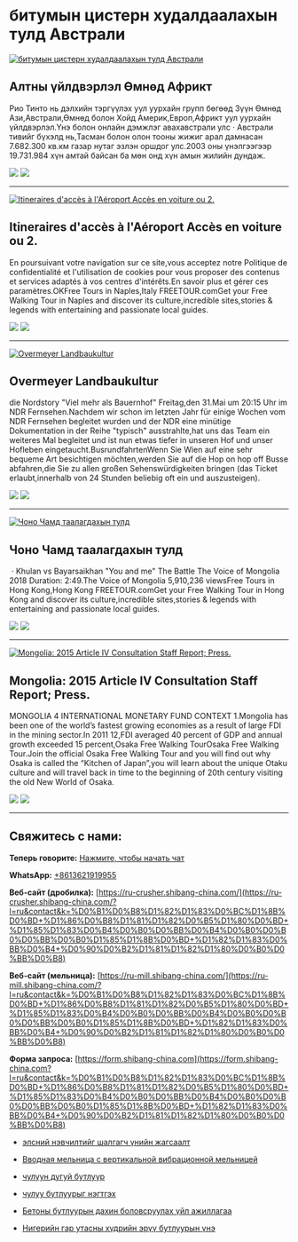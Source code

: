 # битумын цистерн худалдаалахын тулд Австрали

<a href="https://swt.shibang-china.com/?l=ru&img&k=%D0%B1%D0%B8%D1%82%D1%83%D0%BC%D1%8B%D0%BD+%D1%86%D0%B8%D1%81%D1%82%D0%B5%D1%80%D0%BD+%D1%85%D1%83%D0%B4%D0%B0%D0%BB%D0%B4%D0%B0%D0%B0%D0%BB%D0%B0%D1%85%D1%8B%D0%BD+%D1%82%D1%83%D0%BB%D0%B4+%D0%90%D0%B2%D1%81%D1%82%D1%80%D0%B0%D0%BB%D0%B8" target="_blank">![битумын цистерн худалдаалахын тулд Австрали](http://static.shibang-china.com/all-800x300/1303.jpg)</a>

## Алтны үйлдвэрлэл Өмнөд Африкт
Рио Тинто нь дэлхийн тэргүүлэх уул уурхайн групп бөгөөд Зүүн Өмнөд Ази,Австрали,Өмнөд болон Хойд Америк,Европ,Африкт уул уурхайн үйлдвэрлэл.Үнэ болон онлайн дэмжлэг авахавстрали улс&nbsp;&#0183;&#32;Австрали тивийг бүхэлд нь,Тасман болон олон тооны жижиг арал дамнасан 7.682.300 кв.км газар нутаг эзлэн оршдог улс.2003 оны үнэлгээгээр 19.731.984 хүн амтай байсан ба мөн онд хүн амын жилийн дундаж.


<a href="https://whatsapp.shibangsoft.com/WhatsApp.php" target="_blank" title="WhatsApp">![](http://static.shibang-china.com/icon/whatsapp.png)</a> <a href="https://swt.shibang-china.com/?l=ru&icon&k=%D0%B1%D0%B8%D1%82%D1%83%D0%BC%D1%8B%D0%BD+%D1%86%D0%B8%D1%81%D1%82%D0%B5%D1%80%D0%BD+%D1%85%D1%83%D0%B4%D0%B0%D0%BB%D0%B4%D0%B0%D0%B0%D0%BB%D0%B0%D1%85%D1%8B%D0%BD+%D1%82%D1%83%D0%BB%D0%B4+%D0%90%D0%B2%D1%81%D1%82%D1%80%D0%B0%D0%BB%D0%B8" target="_blank">![](http://static.shibang-china.com/icon/chat-ru.png)</a>

---

<a href="https://swt.shibang-china.com/?l=ru&img&k=%D0%B1%D0%B8%D1%82%D1%83%D0%BC%D1%8B%D0%BD+%D1%86%D0%B8%D1%81%D1%82%D0%B5%D1%80%D0%BD+%D1%85%D1%83%D0%B4%D0%B0%D0%BB%D0%B4%D0%B0%D0%B0%D0%BB%D0%B0%D1%85%D1%8B%D0%BD+%D1%82%D1%83%D0%BB%D0%B4+%D0%90%D0%B2%D1%81%D1%82%D1%80%D0%B0%D0%BB%D0%B8" target="_blank">![Itineraires d'acc&#232;s &#224; l'A&#233;roport Acc&#232;s en voiture ou 2.](http://static.shibang-china.com/all-800x300/108.jpg)</a>

## Itineraires d'acc&#232;s &#224; l'A&#233;roport Acc&#232;s en voiture ou 2.
En poursuivant votre navigation sur ce site,vous acceptez notre Politique de confidentialit&#233; et l'utilisation de cookies pour vous proposer des contenus et services adapt&#233;s &#224; vos centres d'int&#233;r&#234;ts.En savoir plus et g&#233;rer ces param&#232;tres.OKFree Tours in Naples,Italy FREETOUR.comGet your Free Walking Tour in Naples and discover its culture,incredible sites,stories &amp; legends with entertaining and passionate local guides.


<a href="https://whatsapp.shibangsoft.com/WhatsApp.php" target="_blank" title="WhatsApp">![](http://static.shibang-china.com/icon/whatsapp.png)</a> <a href="https://swt.shibang-china.com/?l=ru&icon&k=%D0%B1%D0%B8%D1%82%D1%83%D0%BC%D1%8B%D0%BD+%D1%86%D0%B8%D1%81%D1%82%D0%B5%D1%80%D0%BD+%D1%85%D1%83%D0%B4%D0%B0%D0%BB%D0%B4%D0%B0%D0%B0%D0%BB%D0%B0%D1%85%D1%8B%D0%BD+%D1%82%D1%83%D0%BB%D0%B4+%D0%90%D0%B2%D1%81%D1%82%D1%80%D0%B0%D0%BB%D0%B8" target="_blank">![](http://static.shibang-china.com/icon/chat-ru.png)</a>

---

<a href="https://swt.shibang-china.com/?l=ru&img&k=%D0%B1%D0%B8%D1%82%D1%83%D0%BC%D1%8B%D0%BD+%D1%86%D0%B8%D1%81%D1%82%D0%B5%D1%80%D0%BD+%D1%85%D1%83%D0%B4%D0%B0%D0%BB%D0%B4%D0%B0%D0%B0%D0%BB%D0%B0%D1%85%D1%8B%D0%BD+%D1%82%D1%83%D0%BB%D0%B4+%D0%90%D0%B2%D1%81%D1%82%D1%80%D0%B0%D0%BB%D0%B8" target="_blank">![Overmeyer Landbaukultur](http://static.shibang-china.com/all-800x300/354.jpg)</a>

## Overmeyer Landbaukultur
die Nordstory &quot;Viel mehr als Bauernhof&quot; Freitag,den 31.Mai um 20:15 Uhr im NDR Fernsehen.Nachdem wir schon im letzten Jahr f&#252;r einige Wochen vom NDR Fernsehen begleitet wurden und der NDR eine min&#252;tige Dokumentation in der Reihe &quot;typisch&quot; ausstrahlte,hat uns das Team ein weiteres Mal begleitet und ist nun etwas tiefer in unseren Hof und unser Hofleben eingetaucht.BusrundfahrtenWenn Sie Wien auf eine sehr bequeme Art besichtigen m&#246;chten,werden Sie auf die Hop on hop off Busse abfahren,die Sie zu allen gro&#223;en Sehensw&#252;rdigkeiten bringen (das Ticket erlaubt,innerhalb von 24 Stunden beliebig oft ein und auszusteigen).


<a href="https://whatsapp.shibangsoft.com/WhatsApp.php" target="_blank" title="WhatsApp">![](http://static.shibang-china.com/icon/whatsapp.png)</a> <a href="https://swt.shibang-china.com/?l=ru&icon&k=%D0%B1%D0%B8%D1%82%D1%83%D0%BC%D1%8B%D0%BD+%D1%86%D0%B8%D1%81%D1%82%D0%B5%D1%80%D0%BD+%D1%85%D1%83%D0%B4%D0%B0%D0%BB%D0%B4%D0%B0%D0%B0%D0%BB%D0%B0%D1%85%D1%8B%D0%BD+%D1%82%D1%83%D0%BB%D0%B4+%D0%90%D0%B2%D1%81%D1%82%D1%80%D0%B0%D0%BB%D0%B8" target="_blank">![](http://static.shibang-china.com/icon/chat-ru.png)</a>

---

<a href="https://swt.shibang-china.com/?l=ru&img&k=%D0%B1%D0%B8%D1%82%D1%83%D0%BC%D1%8B%D0%BD+%D1%86%D0%B8%D1%81%D1%82%D0%B5%D1%80%D0%BD+%D1%85%D1%83%D0%B4%D0%B0%D0%BB%D0%B4%D0%B0%D0%B0%D0%BB%D0%B0%D1%85%D1%8B%D0%BD+%D1%82%D1%83%D0%BB%D0%B4+%D0%90%D0%B2%D1%81%D1%82%D1%80%D0%B0%D0%BB%D0%B8" target="_blank">![Чоно Чамд таалагдахын тулд](http://static.shibang-china.com/all-800x300/1412.jpg)</a>

## Чоно Чамд таалагдахын тулд
&nbsp;&#0183;&#32;Khulan vs Bayarsaikhan &quot;You and me&quot; The Battle The Voice of Mongolia 2018 Duration: 2:49.The Voice of Mongolia 5,910,236 viewsFree Tours in Hong Kong,Hong Kong FREETOUR.comGet your Free Walking Tour in Hong Kong and discover its culture,incredible sites,stories &amp; legends with entertaining and passionate local guides.


<a href="https://whatsapp.shibangsoft.com/WhatsApp.php" target="_blank" title="WhatsApp">![](http://static.shibang-china.com/icon/whatsapp.png)</a> <a href="https://swt.shibang-china.com/?l=ru&icon&k=%D0%B1%D0%B8%D1%82%D1%83%D0%BC%D1%8B%D0%BD+%D1%86%D0%B8%D1%81%D1%82%D0%B5%D1%80%D0%BD+%D1%85%D1%83%D0%B4%D0%B0%D0%BB%D0%B4%D0%B0%D0%B0%D0%BB%D0%B0%D1%85%D1%8B%D0%BD+%D1%82%D1%83%D0%BB%D0%B4+%D0%90%D0%B2%D1%81%D1%82%D1%80%D0%B0%D0%BB%D0%B8" target="_blank">![](http://static.shibang-china.com/icon/chat-ru.png)</a>

---

<a href="https://swt.shibang-china.com/?l=ru&img&k=%D0%B1%D0%B8%D1%82%D1%83%D0%BC%D1%8B%D0%BD+%D1%86%D0%B8%D1%81%D1%82%D0%B5%D1%80%D0%BD+%D1%85%D1%83%D0%B4%D0%B0%D0%BB%D0%B4%D0%B0%D0%B0%D0%BB%D0%B0%D1%85%D1%8B%D0%BD+%D1%82%D1%83%D0%BB%D0%B4+%D0%90%D0%B2%D1%81%D1%82%D1%80%D0%B0%D0%BB%D0%B8" target="_blank">![Mongolia: 2015 Article IV Consultation Staff Report; Press.](http://static.shibang-china.com/all-800x300/164.jpg)</a>

## Mongolia: 2015 Article IV Consultation Staff Report; Press.
MONGOLIA 4 INTERNATIONAL MONETARY FUND CONTEXT 1.Mongolia has been one of the world’s fastest growing economies as a result of large FDI in the mining sector.In 2011 12,FDI averaged 40 percent of GDP and annual growth exceeded 15 percent,Osaka Free Walking TourOsaka Free Walking Tour.Join the official Osaka Free Walking Tour and you will find out why Osaka is called the “Kitchen of Japan”,you will learn about the unique Otaku culture and will travel back in time to the beginning of 20th century visiting the old New World of Osaka.


<a href="https://whatsapp.shibangsoft.com/WhatsApp.php" target="_blank" title="WhatsApp">![](http://static.shibang-china.com/icon/whatsapp.png)</a> <a href="https://swt.shibang-china.com/?l=ru&icon&k=%D0%B1%D0%B8%D1%82%D1%83%D0%BC%D1%8B%D0%BD+%D1%86%D0%B8%D1%81%D1%82%D0%B5%D1%80%D0%BD+%D1%85%D1%83%D0%B4%D0%B0%D0%BB%D0%B4%D0%B0%D0%B0%D0%BB%D0%B0%D1%85%D1%8B%D0%BD+%D1%82%D1%83%D0%BB%D0%B4+%D0%90%D0%B2%D1%81%D1%82%D1%80%D0%B0%D0%BB%D0%B8" target="_blank">![](http://static.shibang-china.com/icon/chat-ru.png)</a>

---
## Свяжитесь с нами:

**Теперь говорите:** [Нажмите, чтобы начать чат](https://swt.shibang-china.com?l=ru&contact&k=%D0%B1%D0%B8%D1%82%D1%83%D0%BC%D1%8B%D0%BD+%D1%86%D0%B8%D1%81%D1%82%D0%B5%D1%80%D0%BD+%D1%85%D1%83%D0%B4%D0%B0%D0%BB%D0%B4%D0%B0%D0%B0%D0%BB%D0%B0%D1%85%D1%8B%D0%BD+%D1%82%D1%83%D0%BB%D0%B4+%D0%90%D0%B2%D1%81%D1%82%D1%80%D0%B0%D0%BB%D0%B8)

**WhatsApp:**  [+8613621919955](https://whatsapp.shibangsoft.com/WhatsApp.php)

**Веб-сайт (дробилка):** [https://ru-crusher.shibang-china.com/](https://ru-crusher.shibang-china.com/?l=ru&contact&k=%D0%B1%D0%B8%D1%82%D1%83%D0%BC%D1%8B%D0%BD+%D1%86%D0%B8%D1%81%D1%82%D0%B5%D1%80%D0%BD+%D1%85%D1%83%D0%B4%D0%B0%D0%BB%D0%B4%D0%B0%D0%B0%D0%BB%D0%B0%D1%85%D1%8B%D0%BD+%D1%82%D1%83%D0%BB%D0%B4+%D0%90%D0%B2%D1%81%D1%82%D1%80%D0%B0%D0%BB%D0%B8)

**Веб-сайт (мельница):** [https://ru-mill.shibang-china.com/](https://ru-mill.shibang-china.com/?l=ru&contact&k=%D0%B1%D0%B8%D1%82%D1%83%D0%BC%D1%8B%D0%BD+%D1%86%D0%B8%D1%81%D1%82%D0%B5%D1%80%D0%BD+%D1%85%D1%83%D0%B4%D0%B0%D0%BB%D0%B4%D0%B0%D0%B0%D0%BB%D0%B0%D1%85%D1%8B%D0%BD+%D1%82%D1%83%D0%BB%D0%B4+%D0%90%D0%B2%D1%81%D1%82%D1%80%D0%B0%D0%BB%D0%B8)

**Форма запроса:** [https://form.shibang-china.com](https://form.shibang-china.com?l=ru&contact&k=%D0%B1%D0%B8%D1%82%D1%83%D0%BC%D1%8B%D0%BD+%D1%86%D0%B8%D1%81%D1%82%D0%B5%D1%80%D0%BD+%D1%85%D1%83%D0%B4%D0%B0%D0%BB%D0%B4%D0%B0%D0%B0%D0%BB%D0%B0%D1%85%D1%8B%D0%BD+%D1%82%D1%83%D0%BB%D0%B4+%D0%90%D0%B2%D1%81%D1%82%D1%80%D0%B0%D0%BB%D0%B8)

* [элсний нэвчилтийг шалгагч үнийн жагсаалт](../128/%D1%8D%D0%BB%D1%81%D0%BD%D0%B8%D0%B9%20%D0%BD%D1%8D%D0%B2%D1%87%D0%B8%D0%BB%D1%82%D0%B8%D0%B9%D0%B3%20%D1%88%D0%B0%D0%BB%D0%B3%D0%B0%D0%B3%D1%87%20%D2%AF%D0%BD%D0%B8%D0%B9%D0%BD%20%D0%B6%D0%B0%D0%B3%D1%81%D0%B0%D0%B0%D0%BB%D1%82.md)

* [Вводная мельница с вертикальной вибрационной мельницей](../126/%D0%92%D0%B2%D0%BE%D0%B4%D0%BD%D0%B0%D1%8F%20%D0%BC%D0%B5%D0%BB%D1%8C%D0%BD%D0%B8%D1%86%D0%B0%20%D1%81%20%D0%B2%D0%B5%D1%80%D1%82%D0%B8%D0%BA%D0%B0%D0%BB%D1%8C%D0%BD%D0%BE%D0%B9%20%D0%B2%D0%B8%D0%B1%D1%80%D0%B0%D1%86%D0%B8%D0%BE%D0%BD%D0%BD%D0%BE%D0%B9%20%D0%BC%D0%B5%D0%BB%D1%8C%D0%BD%D0%B8%D1%86%D0%B5%D0%B9.md)

* [чулуун дугуй бутлуур](../128/%D1%87%D1%83%D0%BB%D1%83%D1%83%D0%BD%20%D0%B4%D1%83%D0%B3%D1%83%D0%B9%20%D0%B1%D1%83%D1%82%D0%BB%D1%83%D1%83%D1%80.md)

* [чулуу бутлуурыг нэгтгэх](../129/%D1%87%D1%83%D0%BB%D1%83%D1%83%20%D0%B1%D1%83%D1%82%D0%BB%D1%83%D1%83%D1%80%D1%8B%D0%B3%20%D0%BD%D1%8D%D0%B3%D1%82%D0%B3%D1%8D%D1%85.md)

* [Бетоны бутлуурын дахин боловсруулах үйл ажиллагаа](../128/%D0%91%D0%B5%D1%82%D0%BE%D0%BD%D1%8B%20%D0%B1%D1%83%D1%82%D0%BB%D1%83%D1%83%D1%80%D1%8B%D0%BD%20%D0%B4%D0%B0%D1%85%D0%B8%D0%BD%20%D0%B1%D0%BE%D0%BB%D0%BE%D0%B2%D1%81%D1%80%D1%83%D1%83%D0%BB%D0%B0%D1%85%20%D2%AF%D0%B9%D0%BB%20%D0%B0%D0%B6%D0%B8%D0%BB%D0%BB%D0%B0%D0%B3%D0%B0%D0%B0.md)

* [Нигерийн гар утасны хүдрийн эрүү бутлуурын үнэ](../129/%D0%9D%D0%B8%D0%B3%D0%B5%D1%80%D0%B8%D0%B9%D0%BD%20%D0%B3%D0%B0%D1%80%20%D1%83%D1%82%D0%B0%D1%81%D0%BD%D1%8B%20%D1%85%D2%AF%D0%B4%D1%80%D0%B8%D0%B9%D0%BD%20%D1%8D%D1%80%D2%AF%D2%AF%20%D0%B1%D1%83%D1%82%D0%BB%D1%83%D1%83%D1%80%D1%8B%D0%BD%20%D2%AF%D0%BD%D1%8D.md)